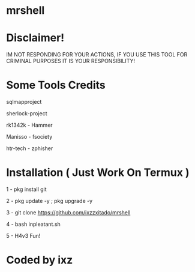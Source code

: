 # mrshell

# Disclaimer!
IM NOT RESPONDING FOR YOUR ACTIONS, IF YOU USE THIS TOOL FOR CRIMINAL PURPOSES IT IS YOUR RESPONSIBILITY!

# Some Tools Credits

sqlmapproject

sherlock-project

rk1342k - Hammer

Manisso - fsociety

htr-tech - zphisher

# Installation ( Just Work On Termux )

1 - pkg install git 

2 - pkg update -y ; pkg upgrade -y

3 - git clone https://github.com/ixzzxitado/mrshell

4 - bash inpleatant.sh

5 - H4v3 Fun!

# Coded by ixz

